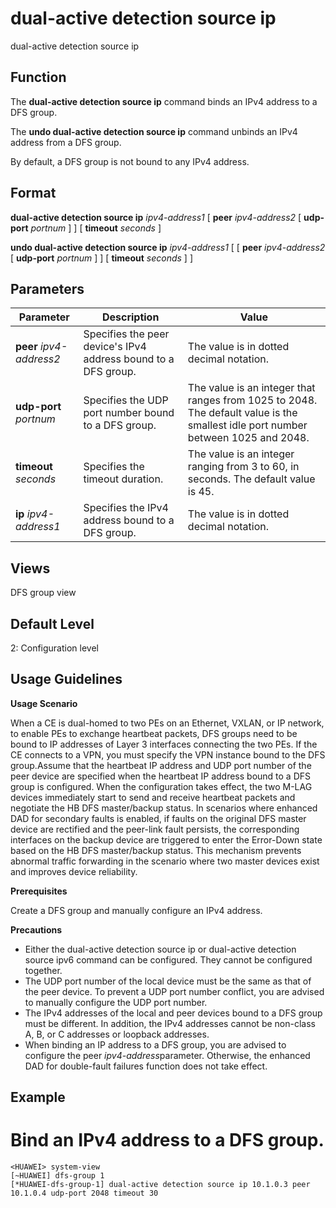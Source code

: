 dual-active detection source ip
===============================

dual-active detection source ip

Function
--------



The **dual-active detection source ip** command binds an IPv4 address to a DFS group.

The **undo dual-active detection source ip** command unbinds an IPv4 address from a DFS group.



By default, a DFS group is not bound to any IPv4 address.


Format
------

**dual-active detection source ip** *ipv4-address1* [ **peer** *ipv4-address2* [ **udp-port** *portnum* ] ] [ **timeout** *seconds* ]

**undo dual-active detection source ip** *ipv4-address1* [ [ **peer** *ipv4-address2* [ **udp-port** *portnum* ] ] [ **timeout** *seconds* ] ]


Parameters
----------

| Parameter | Description | Value |
| --- | --- | --- |
| **peer** *ipv4-address2* | Specifies the peer device's IPv4 address bound to a DFS group. | The value is in dotted decimal notation. |
| **udp-port** *portnum* | Specifies the UDP port number bound to a DFS group. | The value is an integer that ranges from 1025 to 2048. The default value is the smallest idle port number between 1025 and 2048. |
| **timeout** *seconds* | Specifies the timeout duration. | The value is an integer ranging from 3 to 60, in seconds. The default value is 45. |
| **ip** *ipv4-address1* | Specifies the IPv4 address bound to a DFS group. | The value is in dotted decimal notation. |



Views
-----

DFS group view


Default Level
-------------

2: Configuration level


Usage Guidelines
----------------

**Usage Scenario**

When a CE is dual-homed to two PEs on an Ethernet, VXLAN, or IP network, to enable PEs to exchange heartbeat packets, DFS groups need to be bound to IP addresses of Layer 3 interfaces connecting the two PEs. If the CE connects to a VPN, you must specify the VPN instance bound to the DFS group.Assume that the heartbeat IP address and UDP port number of the peer device are specified when the heartbeat IP address bound to a DFS group is configured. When the configuration takes effect, the two M-LAG devices immediately start to send and receive heartbeat packets and negotiate the HB DFS master/backup status. In scenarios where enhanced DAD for secondary faults is enabled, if faults on the original DFS master device are rectified and the peer-link fault persists, the corresponding interfaces on the backup device are triggered to enter the Error-Down state based on the HB DFS master/backup status. This mechanism prevents abnormal traffic forwarding in the scenario where two master devices exist and improves device reliability.

**Prerequisites**

Create a DFS group and manually configure an IPv4 address.

**Precautions**

* Either the dual-active detection source ip or dual-active detection source ipv6 command can be configured. They cannot be configured together.
* The UDP port number of the local device must be the same as that of the peer device. To prevent a UDP port number conflict, you are advised to manually configure the UDP port number.
* The IPv4 addresses of the local and peer devices bound to a DFS group must be different. In addition, the IPv4 addresses cannot be non-class A, B, or C addresses or loopback addresses.
* When binding an IP address to a DFS group, you are advised to configure the peer *ipv4-address*parameter. Otherwise, the enhanced DAD for double-fault failures function does not take effect.

Example
-------

# Bind an IPv4 address to a DFS group.
```
<HUAWEI> system-view
[~HUAWEI] dfs-group 1
[*HUAWEI-dfs-group-1] dual-active detection source ip 10.1.0.3 peer 10.1.0.4 udp-port 2048 timeout 30

```